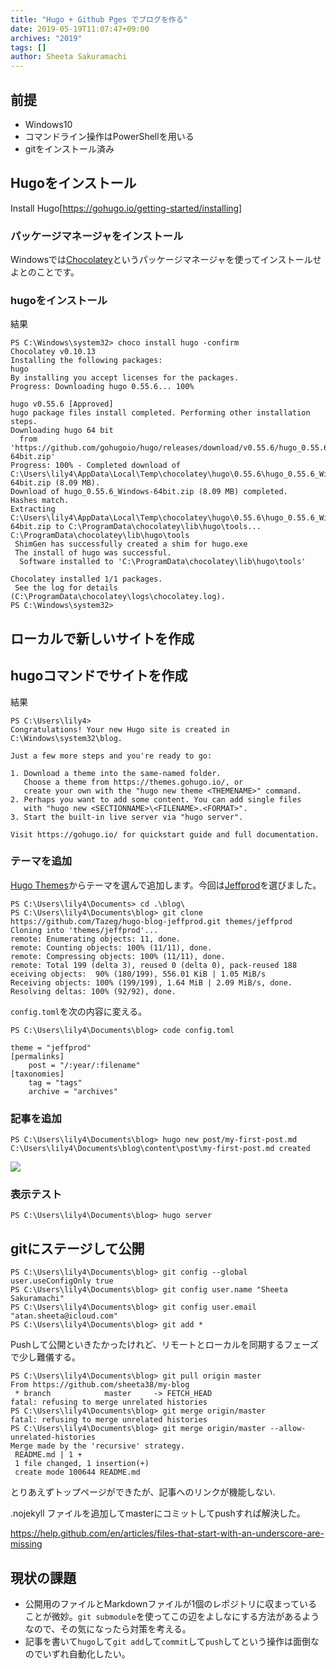 ```yaml
---
title: "Hugo + Github Pges でブログを作る"
date: 2019-05-19T11:07:47+09:00
archives: "2019"
tags: []
author: Sheeta Sakuramachi
---
```


## 前提

- Windows10
- コマンドライン操作はPowerShellを用いる
- gitをインストール済み

<!--001-->
<!--more-->

## Hugoをインストール

Install Hugo[https://gohugo.io/getting-started/installing]

### パッケージマネージャをインストール

Windowsでは[Chocolatey](https://chocolatey.org/)というパッケージマネージャを使ってインストールせよとのことです。

### hugoをインストール
結果
```
PS C:\Windows\system32> choco install hugo -confirm
Chocolatey v0.10.13
Installing the following packages:
hugo
By installing you accept licenses for the packages.
Progress: Downloading hugo 0.55.6... 100%

hugo v0.55.6 [Approved]
hugo package files install completed. Performing other installation steps.
Downloading hugo 64 bit
  from 'https://github.com/gohugoio/hugo/releases/download/v0.55.6/hugo_0.55.6_Windows-64bit.zip'
Progress: 100% - Completed download of C:\Users\lily4\AppData\Local\Temp\chocolatey\hugo\0.55.6\hugo_0.55.6_Windows-64bit.zip (8.09 MB).
Download of hugo_0.55.6_Windows-64bit.zip (8.09 MB) completed.
Hashes match.
Extracting C:\Users\lily4\AppData\Local\Temp\chocolatey\hugo\0.55.6\hugo_0.55.6_Windows-64bit.zip to C:\ProgramData\chocolatey\lib\hugo\tools...
C:\ProgramData\chocolatey\lib\hugo\tools
 ShimGen has successfully created a shim for hugo.exe
 The install of hugo was successful.
  Software installed to 'C:\ProgramData\chocolatey\lib\hugo\tools'

Chocolatey installed 1/1 packages.
 See the log for details (C:\ProgramData\chocolatey\logs\chocolatey.log).
PS C:\Windows\system32>
```

## ローカルで新しいサイトを作成

## hugoコマンドでサイトを作成

結果
```
PS C:\Users\lily4>
Congratulations! Your new Hugo site is created in C:\Windows\system32\blog.

Just a few more steps and you're ready to go:

1. Download a theme into the same-named folder.
   Choose a theme from https://themes.gohugo.io/, or
   create your own with the "hugo new theme <THEMENAME>" command.
2. Perhaps you want to add some content. You can add single files
   with "hugo new <SECTIONNAME>\<FILENAME>.<FORMAT>".
3. Start the built-in live server via "hugo server".

Visit https://gohugo.io/ for quickstart guide and full documentation.
```

### テーマを追加

[Hugo Themes](https://themes.gohugo.io/)からテーマを選んで追加します。今回は[Jeffprod](https://themes.gohugo.io/hugo-blog-jeffprod/)を選びました。

```
PS C:\Users\lily4\Documents> cd .\blog\
PS C:\Users\lily4\Documents\blog> git clone https://github.com/Tazeg/hugo-blog-jeffprod.git themes/jeffprod
Cloning into 'themes/jeffprod'...
remote: Enumerating objects: 11, done.
remote: Counting objects: 100% (11/11), done.
remote: Compressing objects: 100% (11/11), done.
remote: Total 199 (delta 3), reused 0 (delta 0), pack-reused 188 eceiving objects:  90% (180/199), 556.01 KiB | 1.05 MiB/s
Receiving objects: 100% (199/199), 1.64 MiB | 2.09 MiB/s, done.
Resolving deltas: 100% (92/92), done.
```

```config.toml```を次の内容に変える。

```
PS C:\Users\lily4\Documents\blog> code config.toml
```

```
theme = "jeffprod"
[permalinks]
    post = "/:year/:filename"
[taxonomies]
    tag = "tags"
    archive = "archives"
```

### 記事を追加

```
PS C:\Users\lily4\Documents\blog> hugo new post/my-first-post.md
C:\Users\lily4\Documents\blog\content\post\my-first-post.md created
```

<p>
  <img src="@attachment/vscode.png">
</p>

### 表示テスト

```
PS C:\Users\lily4\Documents\blog> hugo server
```


## gitにステージして公開

```
PS C:\Users\lily4\Documents\blog> git config --global user.useConfigOnly true
PS C:\Users\lily4\Documents\blog> git config user.name "Sheeta Sakuramachi"
PS C:\Users\lily4\Documents\blog> git config user.email "atan.sheeta@icloud.com"
PS C:\Users\lily4\Documents\blog> git add *
```

Pushして公開といきたかったけれど、リモートとローカルを同期するフェーズで少し難儀する。

```
PS C:\Users\lily4\Documents\blog> git pull origin master
From https://github.com/sheeta38/my-blog
 * branch            master     -> FETCH_HEAD
fatal: refusing to merge unrelated histories
PS C:\Users\lily4\Documents\blog> git merge origin/master
fatal: refusing to merge unrelated histories
PS C:\Users\lily4\Documents\blog> git merge origin/master --allow-unrelated-histories
Merge made by the 'recursive' strategy.
 README.md | 1 +
 1 file changed, 1 insertion(+)
 create mode 100644 README.md
```

とりあえずトップページができたが、記事へのリンクが機能しない.

.nojekyll ファイルを追加してmasterにコミットしてpushすれば解決した。

https://help.github.com/en/articles/files-that-start-with-an-underscore-are-missing

## 現状の課題

- 公開用のファイルとMarkdownファイルが1個のレポジトリに収まっていることが微妙。```git submodule```を使ってこの辺をよしなにする方法があるようなので、その気になったら対策を考える。
- 記事を書いて```hugo```して```git add```して```commit```して```push```してという操作は面倒なのでいずれ自動化したい。
 